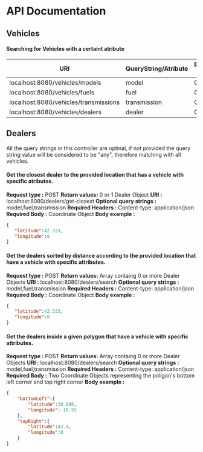 # API Documentation
## Vehicles
#### Searching for Vehicles with a certaint atribute
URI  | QueryString/Atribute |Request type
----- | -----------|---------
localhost:8080/vehicles/models  |model| GET
localhost:8080/vehicles/fuels  |fuel |GET
localhost:8080/vehicles/transmissions |transmission |GET
localhost:8080/vehicles/dealers |dealer |GET

## Dealers
All the query strings in this controller are optinal, if not provided the query string value will be considered to be "any", therefore matching with all vehicles.
#### Get the closest dealer to the provided location that has a vehicle with specific atributes.
__Request type :__ POST
__Return values:__ 0 or 1 Dealer Object
__URI :__ localhost:8080/dealers/get-closest
__Optional query strings :__ model,fuel,transmission
__Required Headers :__ Content-type: application/json
__Required Body :__ Coordinate Object
__Body example :__
```json
{
   "latitude":42.333,
   "longitude":0
}
```
#### Get the dealers sorted by distance according to the provided location that have a vehicle with specific attributes.
__Request type :__ POST
__Return values:__ Array containg 0 or more Dealer Objects
__URI :__ localhost:8080/dealers/search
__Optional query strings :__ model,fuel,transmission
__Required Headers :__ Content-type: application/json
__Required Body :__ Coordinate Object
__Body example :__
```json
{
   "latitude":42.333,
   "longitude":0
}
```

#### Get the dealers inside a given polygon that have a vehicle with specific attributes.
__Request type :__ POST
__Return values:__ Array containg 0 or more Dealer Objects
__URI :__ localhost:8080/dealers/search
__Optional query strings :__ model,fuel,transmission
__Required Headers :__ Content-type: application/json
__Required Body :__ Two Coordinate Objects representing the poligon's bottom left corner and top right corner
__Body example :__
```json
{
    "bottomLeft":{
        "latitude":38.888,
        "longitude":-10.55
    },
    "topRight":{
        "latitude":42.4,
        "longitude":0
    }
}
```